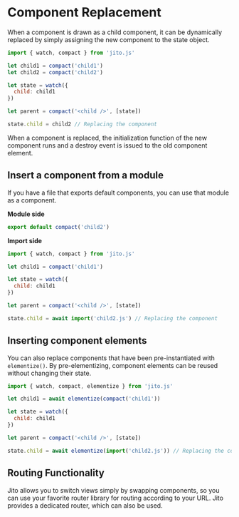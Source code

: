 # Component Replacement

When a component is drawn as a child component, it can be dynamically replaced by simply assigning the new component to the state object.

```js
import { watch, compact } from 'jito.js'

let child1 = compact('child1')
let child2 = compact('child2')

let state = watch({
  child: child1
})

let parent = compact('<child />', [state])

state.child = child2 // Replacing the component
```

When a component is replaced, the initialization function of the new component runs and a destroy event is issued to the old component element.

## Insert a component from a module

If you have a file that exports default components, you can use that module as a component.

**Module side**

```js
export default compact('child2')
```

**Import side**

```js
import { watch, compact } from 'jito.js'

let child1 = compact('child1')

let state = watch({
  child: child1
})

let parent = compact('<child />', [state])

state.child = await import('child2.js') // Replacing the component
```

## Inserting component elements

You can also replace components that have been pre-instantiated with `elementize()`. By pre-elementizing, component elements can be reused without changing their state.

```js
import { watch, compact, elementize } from 'jito.js'

let child1 = await elementize(compact('child1'))

let state = watch({
  child: child1
})

let parent = compact('<child />', [state])

state.child = await elementize(import('child2.js')) // Replacing the component
```

## Routing Functionality

Jito allows you to switch views simply by swapping components, so you can use your favorite router library for routing according to your URL.
Jito provides a dedicated router, which can also be used.
